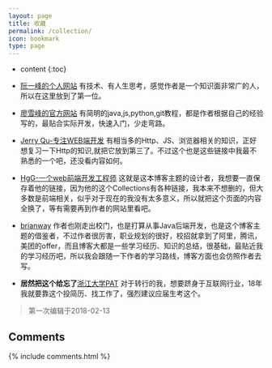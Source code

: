 ```yaml
---
layout: page
title: 收藏
permalink: /collection/
icon: bookmark
type: page
---
```


* content
{:toc}



* [阮一峰的个人网站](http://www.ruanyifeng.com/home.html)
有技术、有人生思考，感觉作者是一个知识面非常广的人，所以在这里放到了第一位。
* [廖雪峰的官方网站](https://www.liaoxuefeng.com/)
有简明的java,js,python,git教程，都是作者根据自己的经验写的，最贴合实际开发，快速入门，少走弯路。
* [Jerry Qu-专注WEB端开发](https://imququ.com/post/series.html)
有相当多的Http、JS、浏览器相关的知识，正好想复习一下Http的知识,就把它放到第三了。不过这个也是这些链接中我最不熟悉的一个吧，还没看内容如何。
* [HgG-一个web前端开发工程师](https://gaohaoyang.github.io/)
这就是这本博客主题的设计者，我想要一直保存着他的链接，因为他的这个Collections有各种链接，我本来不想删的，但大多数是前端相关，似乎对于现在的我没有太多意义，所以就把这个页面的内容全换了，等有需要再到作者的网站里看吧。
* [brianway](http://brianway.github.io/)
作者也刚走出校门，也是打算从事Java后端开发，也是这个博客主题的借鉴者，不过作者很厉害，职业规划的很好，校招就拿到了阿里，腾讯，美团的offer，而且博客大都是一些学习经历、知识的总结，很基础，最贴近我的学习经历吧，所以我会跟随一下作者的学习路线，博客方面也会仿照作者去写。
* **居然把这个给忘了**[浙江大学PAT](https://www.patest.cn/)
对于转行的我，想要跻身于互联网行业，18年我就要靠这个投简历、找工作了，强烈建议应届生考这个。

>第一次编辑于2018-02-13

## Comments

{% include comments.html %}
